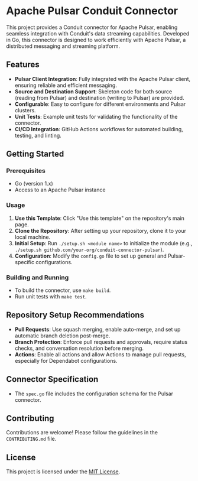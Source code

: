 
# Apache Pulsar Conduit Connector

This project provides a Conduit connector for Apache Pulsar, enabling seamless integration with Conduit's data streaming capabilities. Developed in Go, this connector is designed to work efficiently with Apache Pulsar, a distributed messaging and streaming platform.

## Features

- **Pulsar Client Integration**: Fully integrated with the Apache Pulsar client, ensuring reliable and efficient messaging.
- **Source and Destination Support**: Skeleton code for both source (reading from Pulsar) and destination (writing to Pulsar) are provided.
- **Configurable**: Easy to configure for different environments and Pulsar clusters.
- **Unit Tests**: Example unit tests for validating the functionality of the connector.
- **CI/CD Integration**: GitHub Actions workflows for automated building, testing, and linting.

## Getting Started

### Prerequisites

- Go (version 1.x)
- Access to an Apache Pulsar instance

### Usage

1. **Use this Template**: Click "Use this template" on the repository's main page.
2. **Clone the Repository**: After setting up your repository, clone it to your local machine.
3. **Initial Setup**: Run `./setup.sh <module name>` to initialize the module (e.g., `./setup.sh github.com/your-org/conduit-connector-pulsar`).
4. **Configuration**: Modify the `config.go` file to set up general and Pulsar-specific configurations.

### Building and Running

- To build the connector, use `make build`.
- Run unit tests with `make test`.

## Repository Setup Recommendations

- **Pull Requests**: Use squash merging, enable auto-merge, and set up automatic branch deletion post-merge.
- **Branch Protection**: Enforce pull requests and approvals, require status checks, and conversation resolution before merging.
- **Actions**: Enable all actions and allow Actions to manage pull requests, especially for Dependabot configurations.

## Connector Specification

- The `spec.go` file includes the configuration schema for the Pulsar connector.

## Contributing

Contributions are welcome! Please follow the guidelines in the `CONTRIBUTING.md` file.

## License

This project is licensed under the [MIT License](LICENSE).


